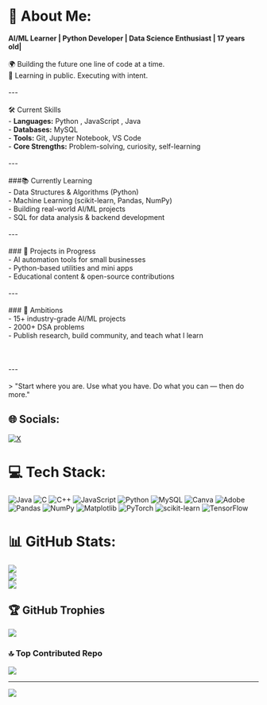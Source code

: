 # 💫 About Me:
**AI/ML Learner | Python Developer | Data Science Enthusiast | 17 years old|**<br><br>🌍 Building the future one line of code at a time.  <br>🔁 Learning in public. Executing with intent.<br><br>---<br><br>🛠️ Current Skills<br>- **Languages:** Python , JavaScript , Java <br>- **Databases:** MySQL  <br>- **Tools:** Git, Jupyter Notebook, VS Code  <br>- **Core Strengths:** Problem-solving, curiosity, self-learning<br><br>---<br><br>###📚 Currently Learning<br>- Data Structures & Algorithms (Python)  <br>- Machine Learning (scikit-learn, Pandas, NumPy)  <br>- Building real-world AI/ML projects  <br>- SQL for data analysis & backend development<br><br>---<br><br>### 🚧 Projects in Progress<br>- AI automation tools for small businesses  <br>- Python-based utilities and mini apps  <br>- Educational content & open-source contributions<br><br>---<br><br>### 🎯 Ambitions<br>- 15+ industry-grade AI/ML projects  <br>- 2000+ DSA problems  <br>- Publish research, build community, and teach what I learn<br><br><br><br>---<br><br>> "Start where you are. Use what you have. Do what you can — then do more."


## 🌐 Socials:
[![X](https://img.shields.io/badge/X-black.svg?logo=X&logoColor=white)](https://x.com/WiredInSatnam) 

# 💻 Tech Stack:
![Java](https://img.shields.io/badge/java-%23ED8B00.svg?style=for-the-badge&logo=openjdk&logoColor=white) ![C](https://img.shields.io/badge/c-%2300599C.svg?style=for-the-badge&logo=c&logoColor=white) ![C++](https://img.shields.io/badge/c++-%2300599C.svg?style=for-the-badge&logo=c%2B%2B&logoColor=white) ![JavaScript](https://img.shields.io/badge/javascript-%23323330.svg?style=for-the-badge&logo=javascript&logoColor=%23F7DF1E) ![Python](https://img.shields.io/badge/python-3670A0?style=for-the-badge&logo=python&logoColor=ffdd54) ![MySQL](https://img.shields.io/badge/mysql-4479A1.svg?style=for-the-badge&logo=mysql&logoColor=white) ![Canva](https://img.shields.io/badge/Canva-%2300C4CC.svg?style=for-the-badge&logo=Canva&logoColor=white) ![Adobe](https://img.shields.io/badge/adobe-%23FF0000.svg?style=for-the-badge&logo=adobe&logoColor=white) ![Pandas](https://img.shields.io/badge/pandas-%23150458.svg?style=for-the-badge&logo=pandas&logoColor=white) ![NumPy](https://img.shields.io/badge/numpy-%23013243.svg?style=for-the-badge&logo=numpy&logoColor=white) ![Matplotlib](https://img.shields.io/badge/Matplotlib-%23ffffff.svg?style=for-the-badge&logo=Matplotlib&logoColor=black) ![PyTorch](https://img.shields.io/badge/PyTorch-%23EE4C2C.svg?style=for-the-badge&logo=PyTorch&logoColor=white) ![scikit-learn](https://img.shields.io/badge/scikit--learn-%23F7931E.svg?style=for-the-badge&logo=scikit-learn&logoColor=white) ![TensorFlow](https://img.shields.io/badge/TensorFlow-%23FF6F00.svg?style=for-the-badge&logo=TensorFlow&logoColor=white)
# 📊 GitHub Stats:
![](https://github-readme-stats.vercel.app/api?username=satnamcodes&theme=dark&hide_border=false&include_all_commits=false&count_private=false)<br/>
![](https://nirzak-streak-stats.vercel.app/?user=satnamcodes&theme=dark&hide_border=false)<br/>
![](https://github-readme-stats.vercel.app/api/top-langs/?username=satnamcodes&theme=dark&hide_border=false&include_all_commits=false&count_private=false&layout=compact)

## 🏆 GitHub Trophies
![](https://github-profile-trophy.vercel.app/?username=satnamcodes&theme=onedark&no-frame=false&no-bg=true&margin-w=4)

### 🔝 Top Contributed Repo
![](https://github-contributor-stats.vercel.app/api?username=satnamcodes&limit=5&theme=dracula&combine_all_yearly_contributions=true)

---
[![](https://visitcount.itsvg.in/api?id=satnamcodes&icon=1&color=0)](https://visitcount.itsvg.in)

<!-- Proudly created with GPRM ( https://gprm.itsvg.in ) -->
